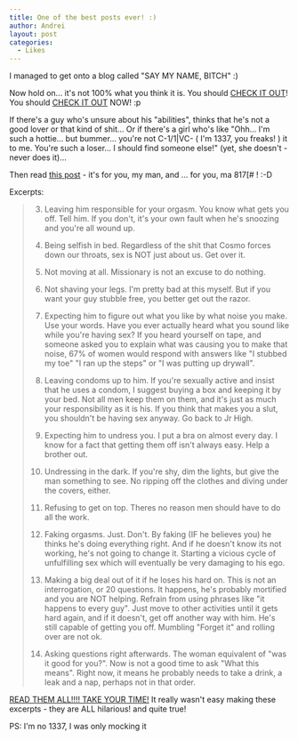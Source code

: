 ```yaml
---
title: One of the best posts ever! :)
author: Andrei
layout: post
categories:
  - Likes
---
```

I managed to get onto a blog called "SAY MY NAME, BITCH" :)

Now hold on... it's not 100% what you think it is. You should <a href="http://tweekerchick.blogspot.com/" target="_blank">CHECK IT OUT</a>! You should <a href="http://tweekerchick.blogspot.com/" target="_blank">CHECK IT OUT</a> NOW! :p

If there's a guy who's unsure about his "abilities", thinks that he's not a good lover or that kind of shit… Or if there's a girl who's like "Ohh… I'm such a hottie… but bummer… you're not C-1/1|VC- ( I'm 1337, you freaks! ) it to me. You're such a loser… I should find someone else!" (yet, she doesn't - never does it)…

Then read <a href="http://tweekerchick.blogspot.com/2006/11/so.html" target="_blank">this post</a> - it's for you, my man, and … for you, ma 817[# ! :-D

Excerpts:

> 3. Leaving him responsible for your orgasm. You know what gets you off. Tell him. If you don't, it's your own fault when he's snoozing and you're all wound up.
> 
> 7. Being selfish in bed. Regardless of the shit that Cosmo forces down our throats, sex is NOT just about us. Get over it.
> 
> 10. Not moving at all. Missionary is not an excuse to do nothing.
> 
> 12. Not shaving your legs. I'm pretty bad at this myself. But if you want your guy stubble free, you better get out the razor.
> 
> 16. Expecting him to figure out what you like by what noise you make. Use your words. Have you ever actually heard what you sound like while you're having sex? If you heard yourself on tape, and someone asked you to explain what was causing you to make that noise, 67% of women would respond with answers like "I stubbed my toe" "I ran up the steps" or "I was putting up drywall".
> 
> 17. Leaving condoms up to him. If you're sexually active and insist that he uses a condom, I suggest buying a box and keeping it by your bed. Not all men keep them on them, and it's just as much your responsibility as it is his. If you think that makes you a slut, you shouldn't be having sex anyway. Go back to Jr High.
> 
> 22. Expecting him to undress you. I put a bra on almost every day. I know for a fact that getting them off isn't always easy. Help a brother out.
> 
> 23. Undressing in the dark. If you're shy, dim the lights, but give the man something to see. No ripping off the clothes and diving under the covers, either.
> 
> 24. Refusing to get on top. Theres no reason men should have to do all the work.
> 
> 43. Faking orgasms. Just. Don't. By faking (IF he believes you) he thinks he's doing everything right. And if he doesn't know its not working, he's not going to change it. Starting a vicious cycle of unfulfilling sex which will eventually be very damaging to his ego.
> 
> 49. Making a big deal out of it if he loses his hard on. This is not an interrogation, or 20 questions. It happens, he's probably mortified and you are NOT helping. Refrain from using phrases like "it happens to every guy". Just move to other activities until it gets hard again, and if it doesn't, get off another way with him. He's still capable of getting you off. Mumbling "Forget it" and rolling over are not ok.
> 
> 50. Asking questions right afterwards. The woman equivalent of "was it good for you?". Now is not a good time to ask "What this means". Right now, it means he probably needs to take a drink, a leak and a nap, perhaps not in that order.

<a href="http://tweekerchick.blogspot.com/2006/11/so.html" target="_blank">READ THEM ALL!!!! TAKE YOUR TIME!</a> It really wasn't easy making these excerpts - they are ALL hilarious! and quite true!

PS: I'm no 1337, I was only mocking it